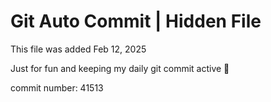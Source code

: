 # Git Auto Commit | Hidden File

This file was added Feb 12, 2025

Just for fun and keeping my daily git commit active 🤪

commit number: 41513
